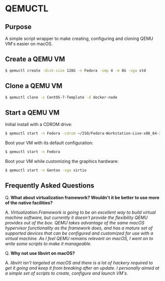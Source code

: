 QEMUCTL
===

Purpose
---
A simple script wrapper to make creating, configuring and cloning QEMU VM's easier on macOS.

Create a QEMU VM
---

```bash
$ qemuctl create -disk-size 128G -n Fedora -smp 4 -m 8G -vga std
```

Clone a QEMU VM
---

```bash
$ qemuctl clone -s CentOS-7-Template -d docker-node
```

Start a QEMU VM
---

Initial install with a CDROM drive:

```bash
$ qemuctl start -n Fedora -cdrom ~/ISO/Fedora-Workstation-Live-x86_64-33-1.2.iso
```

Boot your VM with its default configuration:

```bash
$ qemuctl start -n Fedora
```

Boot your VM while customizing the graphics hardware:

```bash
$ qemuctl start -n Gentoo -vga virtio
```

Frequently Asked Questions
---
Q. **What about virtualization framework? Wouldn't it be better to use more of the native facilities?**

A. *Virtualization.Framework is going to be an excellent way to build virtual machine software, but currently it doesn't provide the flexibility QEMU provides out of the box. QEMU takes advantage of the same macOS hypervisor functionality as the framework does, and has a mature set of supported devices that can be configured and customized for use with a virtual machine. As I feel QEMU remains relevant on macOS, I went on to write some scripts to make it manageable.*

Q. **Why not use libvirt on macOS?**

A. *libvirt isn't targeted at macOS and there is a lot of hackery required to get it going and keep it from breaking after an update. I personally aimed at a simple set of scripts to create, configure and launch VM's.*
